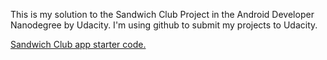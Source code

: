 
This is my solution to the Sandwich Club Project in the Android Developer Nanodegree by Udacity. I'm using github to submit my projects to Udacity.

[Sandwich Club app starter code.](https://github.com/udacity/sandwich-club-starter-code)

